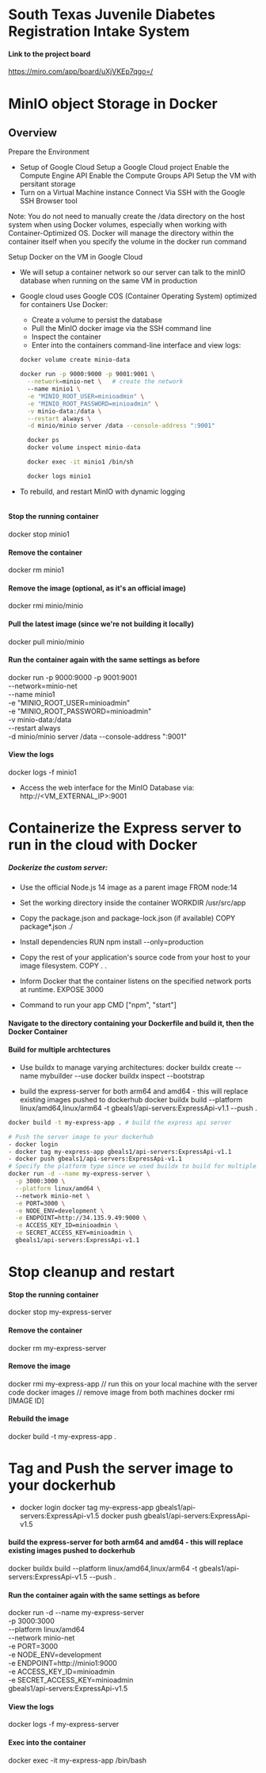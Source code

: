 # South Texas Juvenile Diabetes Registration Intake System

 #### Link to the project board
 https://miro.com/app/board/uXjVKEp7qgo=/

# MinIO object Storage in Docker
## Overview
Prepare the Environment

- Setup of Google Cloud
  Setup a Google Cloud project
  Enable the Compute Engine API
  Enable the Compute Groups API
  Setup the VM with persitant storage
- Turn on a Virtual Machine instance
  Connect Via SSH with the Google SSH Browser tool

Note: You do not need to manually create the /data directory on the host system when using Docker volumes, especially when working with Container-Optimized OS. Docker will manage the directory within the container itself when you specify the volume in the docker run command

Setup Docker on the VM in Google Cloud
- We will setup a container network so our server can talk to the minIO database when running   on the same VM in production
- Google cloud uses Google COS (Container Operating System) optimized for containers
  Use Docker: 
  - Create a volume to persist the database
  - Pull the MinIO docker image via the SSH command line
  - Inspect the container
  - Enter into the containers command-line interface and view logs:

  ```bash
  docker volume create minio-data

  docker run -p 9000:9000 -p 9001:9001 \
    --network=minio-net \   # create the network
    --name minio1 \
    -e "MINIO_ROOT_USER=minioadmin" \
    -e "MINIO_ROOT_PASSWORD=minioadmin" \
    -v minio-data:/data \
    --restart always \
    -d minio/minio server /data --console-address ":9001"

    docker ps
    docker volume inspect minio-data

    docker exec -it minio1 /bin/sh

    docker logs minio1
  ```

* To rebuild, and restart MinIO with dynamic logging
  ```bash
#### Stop the running container
docker stop minio1

#### Remove the container
docker rm minio1

#### Remove the image (optional, as it's an official image)
docker rmi minio/minio

#### Pull the latest image (since we're not building it locally)
docker pull minio/minio

#### Run the container again with the same settings as before
docker run -p 9000:9000 -p 9001:9001 \
  --network=minio-net \
  --name minio1 \
  -e "MINIO_ROOT_USER=minioadmin" \
  -e "MINIO_ROOT_PASSWORD=minioadmin" \
  -v minio-data:/data \
  --restart always \
  -d minio/minio server /data --console-address ":9001"

#### View the logs
docker logs -f minio1


- Access the web interface for the MinIO Database via: http://<VM_EXTERNAL_IP>:9001

# Containerize the Express server to run in the cloud with Docker
##### Dockerize the custom server:
- Use the official Node.js 14 image as a parent image
FROM node:14

- Set the working directory inside the container
WORKDIR /usr/src/app

- Copy the package.json and package-lock.json (if available)
COPY package*.json ./

- Install dependencies
RUN npm install --only=production

- Copy the rest of your application's source code from your host to your image filesystem.
COPY . .

- Inform Docker that the container listens on the specified network ports at runtime.
EXPOSE 3000

- Command to run your app
CMD ["npm", "start"]

#### Navigate to the directory containing your Dockerfile and build it, then the Docker Container

#### Build for multiple archtectures
- Use buildx to manage varying architectures:
docker buildx create --name mybuilder --use
docker buildx inspect --bootstrap

- build the express-server for both arm64 and amd64 - this will replace existing images pushed to dockerhub
docker buildx build --platform linux/amd64,linux/arm64 -t gbeals1/api-servers:ExpressApi-v1.1 --push .

```bash
docker build -t my-express-app . # build the express api server

# Push the server image to your dockerhub
- docker login 
- docker tag my-express-app gbeals1/api-servers:ExpressApi-v1.1
- docker push gbeals1/api-servers:ExpressApi-v1.1
# Specify the platform type since we used buildx to build for multiple platforms
docker run -d --name my-express-server \
  -p 3000:3000 \
  --platform linux/amd64 \  
  --network minio-net \
  -e PORT=3000 \
  -e NODE_ENV=development \
  -e ENDPOINT=http://34.135.9.49:9000 \
  -e ACCESS_KEY_ID=minioadmin \
  -e SECRET_ACCESS_KEY=minioadmin \
  gbeals1/api-servers:ExpressApi-v1.1
```
# Stop cleanup and restart
#### Stop the running container
docker stop my-express-server

#### Remove the container
docker rm my-express-server

#### Remove the image
docker rmi my-express-app // run this on your local machine with the server code
docker images  // remove image from both machines
docker rmi [IMAGE ID]

#### Rebuild the image
docker build -t my-express-app .

# Tag and Push the server image to your dockerhub
- docker login 
docker tag my-express-app gbeals1/api-servers:ExpressApi-v1.5
docker push gbeals1/api-servers:ExpressApi-v1.5

#### build the express-server for both arm64 and amd64 - this will replace existing images pushed to dockerhub
docker buildx build --platform linux/amd64,linux/arm64 -t gbeals1/api-servers:ExpressApi-v1.5 --push .

#### Run the container again with the same settings as before
docker run -d --name my-express-server \
  -p 3000:3000 \
  --platform linux/amd64 \
  --network minio-net \
  -e PORT=3000 \
  -e NODE_ENV=development \
  -e ENDPOINT=http://minio1:9000 \
  -e ACCESS_KEY_ID=minioadmin \
  -e SECRET_ACCESS_KEY=minioadmin \
  gbeals1/api-servers:ExpressApi-v1.5


#### View the logs
docker logs -f my-express-server
#### Exec into the container
docker exec -it my-express-app /bin/bash



